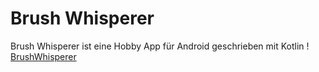 # Brush Whisperer 
Brush Whisperer ist eine Hobby App für Android geschrieben mit Kotlin
! [BrushWhisperer](brushwhisperer.png)

